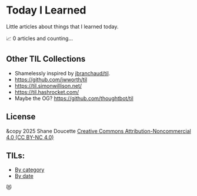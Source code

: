 # Today I Learned

Little articles about things that I learned today. 

📈 0 articles and counting...

## Other TIL Collections
* Shamelessly inspired by [jbranchaud/til](https://github.com/jbranchaud/til).
* https://github.com/jwworth/til
* https://til.simonwillison.net/
* https://til.hashrocket.com/ 
* Maybe the OG? https://github.com/thoughtbot/til

## License
&copy 2025 Shane Doucette
[Creative Commons Attribution-Noncommercial 4.0 (CC BY-NC 4.0)](https://creativecommons.org/licenses/by-nc/4.0/)

## TILs:
* [By category](by-category.md)  
* [By date](by-date.md)

😻
